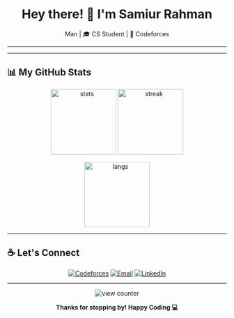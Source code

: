<h1 align="center">Hey there! 👋 I'm Samiur Rahman</h1>

<p align="center">
  Man | 🎓 CS Student | 🎯 Codeforces


---
---

## 📊 My GitHub Stats

<p align="center">
  <img src="https://github-readme-stats.vercel.app/api?username=maiyan09&show_icons=true&theme=radical" height="150" alt="stats"/>
  <img src="https://github-readme-streak-stats.herokuapp.com/?user=maiyan09&theme=radical" height="150" alt="streak"/>
</p>

<p align="center">
  <img src="https://github-readme-stats.vercel.app/api/top-langs/?username=maiyan09&layout=compact&theme=radical" height="150" alt="langs"/>
</p>

---

## ☕ Let's Connect

<p align="center">
  <a href="https://codeforces.com/profile/maiyan09"><img src="https://img.shields.io/badge/Codeforces-1f8acb?style=for-the-badge&logo=codeforces&logoColor=white" alt="Codeforces"/></a>
  <a href="mailto:your-email@example.com"><img src="https://img.shields.io/badge/Email-D14836?style=for-the-badge&logo=gmail&logoColor=white" alt="Email"/></a>
  <a href="https://www.linkedin.com/in/your-linkedin/"><img src="https://img.shields.io/badge/LinkedIn-blue?style=for-the-badge&logo=linkedin&logoColor=white" alt="LinkedIn"/></a>
</p>

---

<p align="center">
  <img src="https://komarev.com/ghpvc/?username=maiyan09&label=Profile%20views&color=blueviolet&style=flat" alt="view counter"/>
</p>

<p align="center">
  <b>Thanks for stopping by! Happy Coding 💻</b>
</p>

